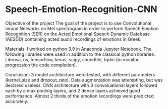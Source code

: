 # Speech-Emotion-Recognition-CNN
Objective of the project
The goal of the project is to use Convolutional neural Networks on Mel spectrogram in order to perform Speech Emotion Recognition (SER) on the Acted Emotional Speech Dynamic Database (AESDD) containing acted audio recordings of emotions in Greek. 

Materials:
I worked on python 3.9 in Anaconda Jupyter Notebook. The following libraries were used in addition to the classical python libraries: Librosa, os, tensorflow, keras, scipy, soundfile, tqdm (to monitor progression the code completion).

Conclusion: 
3 model architecture were tested, with different parameters (kernel_size and dropout_rate).
Data augmentation was attempting, but was declared useless.
CNN architecture with 3 convoluational layers followed each by a max pooling layers, and 2 dense layers achieved good performance.
Almost 2 thirds of the emotion recordings were predicted accurately.
